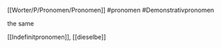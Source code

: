
 [[Worter/P/Pronomen/Pronomen]]
 #pronomen  #Demonstrativpronomen 


the same


[[Indefinitpronomen]], [[dieselbe]]